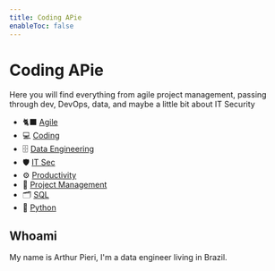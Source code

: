 ```yaml
---
title: Coding APie
enableToc: false
---
```


# Coding APie

Here you will find everything from agile project management, passing through dev, DevOps, data, and maybe a little bit about IT Security

- 🐈‍⬛ [Agile](https://pieri.io/tags/agile/)
- 💻 [Coding](https://pieri.io/tags/coding)
- 🗄️ [Data Engineering](https://pieri.io/tags/data-engineering/)
- 🛡️ [IT Sec](https://pieri.io/tags/security)
- ⚙️ [Productivity](https://pieri.io/tags/productivity)
- 💼 [Project Management](https://pieri.io/tags/project-management)
- 🗂️ [SQL](https://pieri.io/tags/SQL)
- 🐍 [Python](https://pieri.io/tags/python)

## Whoami

My name is Arthur Pieri, I'm a data engineer living in Brazil.
